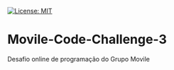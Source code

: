 [![License: MIT](https://img.shields.io/badge/License-MIT-yellow.svg)](https://opensource.org/licenses/MIT)

# Movile-Code-Challenge-3
Desafio online de programação do Grupo Movile
